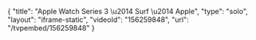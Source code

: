 {
    "title": "Apple Watch Series 3 \u2014 Surf \u2014 Apple",
    "type": "solo",
    "layout": "iframe-static",
    "videoId": "156259848",
    "url": "\/tvpembed\/156259848"
}